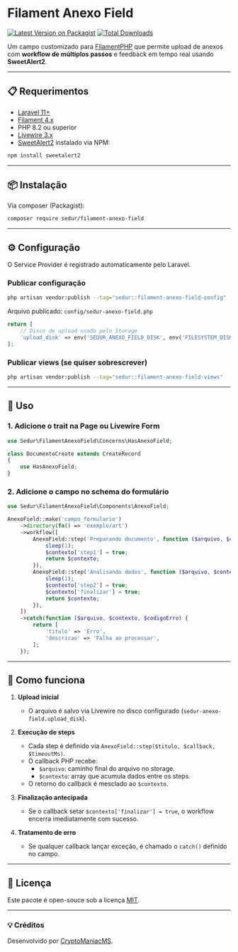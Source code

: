 # Filament Anexo Field

[![Latest Version on Packagist](https://img.shields.io/packagist/v/sedur/filament-anexo-field.svg?style=flat-square)](https://packagist.org/packages/sedur/filament-anexo-field)
[![Total Downloads](https://img.shields.io/packagist/dt/sedur/filament-anexo-field.svg?style=flat-square)](https://packagist.org/packages/sedur/filament-anexo-field)

Um campo customizado para [FilamentPHP](https://filamentphp.com/) que permite upload de anexos com **workflow de múltiplos passos** e feedback em tempo real usando **SweetAlert2**.

---

## 📋 Requerimentos

- [Laravel 11+](https://laravel.com)
- [Filament 4.x](https://filamentphp.com)
- PHP 8.2 ou superior
- [Livewire 3.x](https://livewire.laravel.com)
- [SweetAlert2](https://sweetalert2.github.io/) instalado via NPM:

```bash
npm install sweetalert2
```

---

## 📦 Instalação

Via composer (Packagist):

```bash
composer require sedur/filament-anexo-field
```

---

## ⚙️ Configuração

O Service Provider é registrado automaticamente pelo Laravel.  

### Publicar configuração

```bash
php artisan vendor:publish --tag="sedur::filament-anexo-field-config"
```

Arquivo publicado: `config/sedur-anexo-field.php`

```php
return [
    // Disco de upload usado pelo Storage
    'upload_disk' => env('SEDUR_ANEXO_FIELD_DISK', env('FILESYSTEM_DISK', 'public')),
];
```

### Publicar views (se quiser sobrescrever)

```bash
php artisan vendor:publish --tag="sedur::filament-anexo-field-views"
```

---

## 🚀 Uso

### 1. Adicione o trait na Page ou Livewire Form
```php
use Sedur\FilamentAnexoField\Concerns\HasAnexoField;

class DocumentoCreate extends CreateRecord
{
    use HasAnexoField;
}
```

### 2. Adicione o campo no schema do formulário
```php
use Sedur\FilamentAnexoField\Components\AnexoField;

AnexoField::make('campo_formulario')
    ->directory(fn() => 'exemplo/art')
    ->workflow([
        AnexoField::step('Preparando documento', function ($arquivo, $contexto) {
            sleep(1);
            $contexto['step1'] = true;
            return $contexto;
        }),
        AnexoField::step('Analisando dados', function ($arquivo, $contexto) {
            sleep(1);
            $contexto['step2'] = true;
            $contexto['finalizar'] = true;
            return $contexto;
        }),
    ])
    ->catch(function ($arquivo, $contexto, $codigoErro) {
        return [
            'titulo' => 'Erro',
            'descricao' => 'Falha ao processar',
        ];
    });
```

---

## 🔄 Como funciona

1. **Upload inicial**  
   - O arquivo é salvo via Livewire no disco configurado (`sedur-anexo-field.upload_disk`).

2. **Execução de steps**  
   - Cada step é definido via `AnexoField::step($titulo, $callback, $timeoutMs)`.
   - O callback PHP recebe:
     - `$arquivo`: caminho final do arquivo no storage.
     - `$contexto`: array que acumula dados entre os steps.
   - O retorno do callback é mesclado ao `$contexto`.

3. **Finalização antecipada**  
   - Se o callback setar `$contexto['finalizar'] = true`, o workflow encerra imediatamente com sucesso.

4. **Tratamento de erro**  
   - Se qualquer callback lançar exceção, é chamado o `catch()` definido no campo.

---

## 📜 Licença

Este pacote é open-souce sob a licença [MIT](LICENSE).

---

### 💡 Créditos
Desenvolvido por [CryptoManiacMS](https://github.com/CryptoManiacMS).